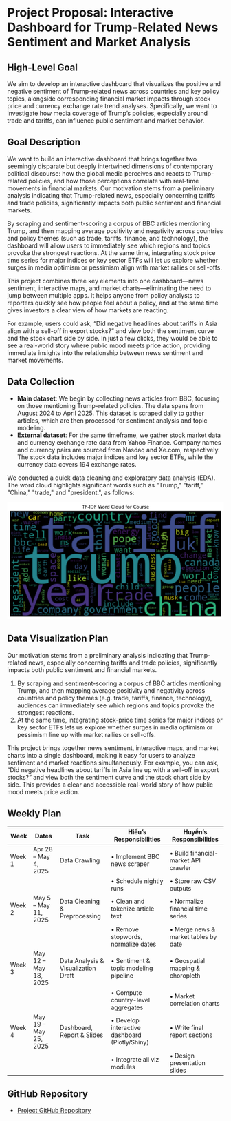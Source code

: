 # Project Proposal: Interactive Dashboard for Trump-Related News Sentiment and Market Analysis

## High-Level Goal
We aim to develop an interactive dashboard that visualizes the positive and negative sentiment of Trump-related news across countries and key policy topics, alongside corresponding financial market impacts through stock price and currency exchange rate trend analyses. Specifically, we want to investigate how media coverage of Trump’s policies, especially around trade and tariffs, can influence public sentiment and market behavior.

## Goal Description
We want to build an interactive dashboard that brings together two seemingly disparate but deeply intertwined dimensions of contemporary political discourse: how the global media perceives and reacts to Trump-related policies, and how those perceptions correlate with real-time movements in financial markets. Our motivation stems from a preliminary analysis indicating that Trump-related news, especially concerning tariffs and trade policies, significantly impacts both public sentiment and financial markets. 

By scraping and sentiment-scoring a corpus of BBC articles mentioning Trump, and then mapping average positivity and negativity across countries and policy themes (such as trade, tariffs, finance, and technology), the dashboard will allow users to immediately see which regions and topics provoke the strongest reactions. At the same time, integrating stock price time series for major indices or key sector ETFs will let us explore whether surges in media optimism or pessimism align with market rallies or sell-offs.

This project combines three key elements into one dashboard—news sentiment, interactive maps, and market charts—eliminating the need to jump between multiple apps. It helps anyone from policy analysts to reporters quickly see how people feel about a policy, and at the same time gives investors a clear view of how markets are reacting.

For example, users could ask, “Did negative headlines about tariffs in Asia align with a sell-off in export stocks?” and view both the sentiment curve and the stock chart side by side. In just a few clicks, they would be able to see a real-world story where public mood meets price action, providing immediate insights into the relationship between news sentiment and market movements.

## Data Collection
- **Main dataset**: We begin by collecting news articles from BBC, focusing on those mentioning Trump-related policies. The data spans from August 2024 to April 2025. This dataset is scraped daily to gather articles, which are then processed for sentiment analysis and topic modeling.
- **External dataset**: For the same timeframe, we gather stock market data and currency exchange rate data from Yahoo Finance. Company names and currency pairs are sourced from Nasdaq and Xe.com, respectively. The stock data includes major indices and key sector ETFs, while the currency data covers 194 exchange rates.

We conducted a quick data cleaning and exploratory data analysis (EDA). The word cloud highlights significant words such as "Trump," "tariff," "China," "trade," and "president.", as follows:

![Word Cloud from EDA](images/wordcloud_EDA.png)

## Data Visualization Plan
Our motivation stems from a preliminary analysis indicating that Trump-related news, especially concerning tariffs and trade policies, significantly impacts both public sentiment and financial markets. 

1. By scraping and sentiment-scoring a corpus of BBC articles mentioning Trump, and then mapping average positivity and negativity across countries and policy themes (e.g. trade, tariffs, finance, technology), audiences can immediately see which regions and topics provoke the strongest reactions.
2. At the same time, integrating stock-price time series for major indices or key sector ETFs lets us explore whether surges in media optimism or pessimism line up with market rallies or sell-offs.

This project brings together news sentiment, interactive maps, and market charts into a single dashboard, making it easy for users to analyze sentiment and market reactions simultaneously. For example, you can ask, “Did negative headlines about tariffs in Asia line up with a sell-off in export stocks?” and view both the sentiment curve and the stock chart side by side. This provides a clear and accessible real-world story of how public mood meets price action.

## Weekly Plan

| Week | Dates               | Task                              | Hiếu’s Responsibilities                     | Huyền’s Responsibilities              |
|------|---------------------|-----------------------------------|--------------------------------------------|--------------------------------------|
| Week 1 | Apr 28 – May 4, 2025 | Data Crawling                     | • Implement BBC news scraper               | • Build financial-market API crawler |
|      |                     |                                   | • Schedule nightly runs                   | • Store raw CSV outputs              |
| Week 2 | May 5 – May 11, 2025 | Data Cleaning & Preprocessing      | • Clean and tokenize article text         | • Normalize financial time series    |
|      |                     |                                   | • Remove stopwords, normalize dates       | • Merge news & market tables by date |
| Week 3 | May 12 – May 18, 2025 | Data Analysis & Visualization Draft | • Sentiment & topic modeling pipeline      | • Geospatial mapping & choropleth    |
|      |                     |                                   | • Compute country-level aggregates        | • Market correlation charts          |
| Week 4 | May 19 – May 25, 2025 | Dashboard, Report & Slides         | • Develop interactive dashboard (Plotly/Shiny) | • Write final report sections        |
|      |                     |                                   | • Integrate all viz modules               | • Design presentation slides         |

## GitHub Repository
- [Project GitHub Repository](https://github.com/Ctn3m0/Group1_Project2_Data_Viz/tree/main)

